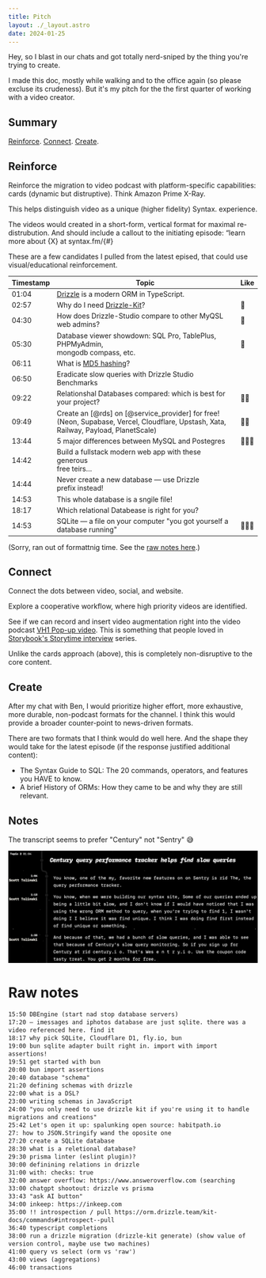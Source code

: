 ```yaml
---
title: Pitch
layout: ./_layout.astro
date: 2024-01-25
---
```


Hey, so I blast in our chats and got totally nerd-sniped by the thing you're trying to create.

I made this doc, mostly while walking and to the office again (so please excluse its crudeness). But it's my pitch for the the first quarter of working with a video creator.

## Summary

[Reinforce](#reinforce). [Connect](#connect). [Create](#create).

## Reinforce

Reinforce the migration to video podcast with platform-specific capabilities: cards (dynamic but distruptive). Think Amazon Prime X-Ray.

This helps distinguish video as a unique (higher fidelity) Syntax. experience.

The videos would created in a short-form, vertical format for maximal re-distrubution. And should include a callout to the initiating episode: “learn more about {X} at syntax.fm/{#}

These are a few candidates I pulled from the latest epised, that could use visual/educational reinforcement.

| Timestamp | Topic                                                                                                                                           | Like   |
| --------- | ----------------------------------------------------------------------------------------------------------------------------------------------- | ------ |
| 01:04     | [Drizzle][] is a modern ORM in TypeScript.                                                                                                      |        |
| 02:57     | Why do I need [Drizzle-Kit][]?                                                                                                                  | 💖     |
| 04:30     | How does Drizzle-Studio compare to other MyQSL web admins?                                                                                      | 💖     |
| 05:30     | Database viewer showdown: SQL Pro, TablePlus, PHPMyAdmin,<br /> mongodb compass, etc.                                                           | 💖     |
| 06:11     | What is [MD5 hashing](https://en.wikipedia.org/wiki/MD5)?                                                                                       |        |
| 06:50     | Eradicate slow queries with Drizzle Studio Benchmarks                                                                                           |        |
| 09:22     | Relationshal Databases compared: which is best for<br /> your project?                                                                          | 💖💖   |
| 09:49     | Create an [@rds] on [@service_provider] for free!<br />(Neon, Supabase, Vercel, Cloudflare, Upstash, Xata,<br /> Railway, Payload, PlanetScale) | 💖💖   |
| 13:44     | 5 major differences between MySQL and Postegres                                                                                                 | 💖💖💖 |
| 14:42     | Build a fullstack modern web app with these generous<br /> free teirs…                                                                          |        |
| 14:44     | Never create a new database — use Drizzle<br /> prefix instead!                                                                                 |        |
| 14:53     | This whole database is a sngile file!                                                                                                           |        |
| 18:17     | Which relational Databease is right for you?                                                                                                    |        |
| 14:53     | SQLite — a file on your computer "you got yourself a<br /> database running"                                                                    | 💖💖💖 |

(Sorry, ran out of formattnig time. See the [raw notes here](#raw-notes).)

[drizzle]: https://orm.drizzle.team
[drizzle-kit]: https://orm.drizzle.team/kit-docs/overview
[drizzle-studio]: https://orm.drizzle.team/drizzle-studio/overview
[drizzle-studio-benchmarks]: https://orm.drizzle.team/drizzle-studio/overview

## Connect

Connect the dots between video, social, and website.

Explore a cooperative workflow, where high priority videos are identified.

See if we can record and insert video augmentation right into the video podcast [VH1 Pop-up video](https://en.wikipedia.org/wiki/Pop-Up_Video).
This is something that people loved in [Storybook's Storytime interview](https://www.youtube.com/watch?v=oxwDAMQGa0g&list=PLw6GJy26kmCIaRN1oVXNA8eBlWjP7N5Q_) series.

Unlike the cards approach (above), this is completely non-disruptive to the core content.

## Create

After my chat with Ben, I would prioritize higher effort, more exhaustive, more durable, non-podcast formats for the channel. I think this would provide a broader counter-point to news-driven formats.

There are two formats that I think would do well here. And the shape they would take for the latest episode (if the response justified additional content):

- The Syntax Guide to SQL: The 20 commands, operators, and features you HAVE to know.
- A brief History of ORMs: How they came to be and why they are still relevant.

## Notes

The transcript seems to prefer "Century" not "Sentry" 😅

![Oops. "Century"](./century.png)

# Raw notes

```
15:50 DBEngine (start nad stop database servers)
17:20 — imessages and iphotos database are just sqlite. there was a video referenced here. find it
18:17 why pick SQLite, Cloudflare D1, fly.io, bun
19:00 bun sqlite adapter built right in. import with import assertions!
19:51 get started with bun
20:00 bun import assertions
20:40 database "schema"
21:20 defining schemas with drizzle
22:00 what is a DSL?
23:00 writing schemas in JavaScript
24:00 "you only need to use drizzle kit if you're using it to handle migrations and creations"
25:42 Let's open it up: spalunking open source: habitpath.io
27: how to JSON.Stringify wand the oposite one
27:20 create a SQLite database
28:30 what is a reletional database?
29:30 prisma linter (eslint plugin)?
30:00 definining relations in drizzle
31:00 with: checks: true
32:00 answer overflow: https://www.answeroverflow.com (searching
33:00 chatgpt shootout: drizzle vs prisma
33:43 "ask AI button"
34:00 inkeep: https://inkeep.com
35:00 !! introspection / pull https://orm.drizzle.team/kit-docs/commands#introspect--pull
36:40 typescript completions
38:00 run a drizzle migration (drizzle-kit generate) (show value of version control, maybe use two machines)
41:00 query vs select (orm vs 'raw')
43:00 views (aggregations)
46:00 transactions
```
